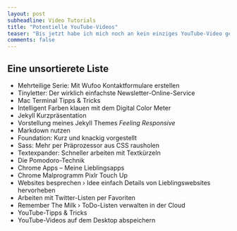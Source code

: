```yaml
---
layout: post
subheadline: Video Tutorials
title: "Potentielle YouTube-Videos"
teaser: "Bis jetzt habe ich mich noch an kein einziges YouTube-Video gesetzt, <a href='http://mo.phlow.de/ziele-2015/'>wie ich es mir vorgenommen hatte</a>. Ideen habe ich bereits genügend, nur gibt es noch ein paar technische Dinge, die ich vorher geregelt haben möchte. Hier aber schon einmal eine Liste potentieller Tutorial-Themen. Oder hast Du selbst einen Wunsch? Oder was würdest Du am Liebsten als erstes sehen?"
comments: false
---
```


## Eine unsortierete Liste

- Mehrteilige Serie: Mit Wufoo Kontaktformulare erstellen
- Tinyletter: Der wirklich einfachste Newsletter-Online-Service
- Mac Terminal Tipps & Tricks
- Intelligent Farben klauen mit dem Digital Color Meter
- Jekyll Kurzpräsentation
- Vorstellung meines Jekyll Themes *Feeling Responsive*
- Markdown nutzen
- Foundation: Kurz und knackig vorgestellt
- Sass: Mehr per Präprozessor aus CSS rausholen
- Textexpander: Schneller arbeiten mit Textkürzeln
- Die Pomodoro-Technik
- Chrome Apps – Meine Lieblingsapps
- Chrome Malprogramm Pixlr Touch Up
- Websites besprechen › Idee einfach Details von Lieblingswebsites hervorheben
- Arbeiten mit Twitter-Listen per Favoriten
- Remember The Milk › ToDo-Listen verwalten in der Cloud
- YouTube-Tipps & Tricks
- YouTube-Videos auf dem Desktop abspeichern
